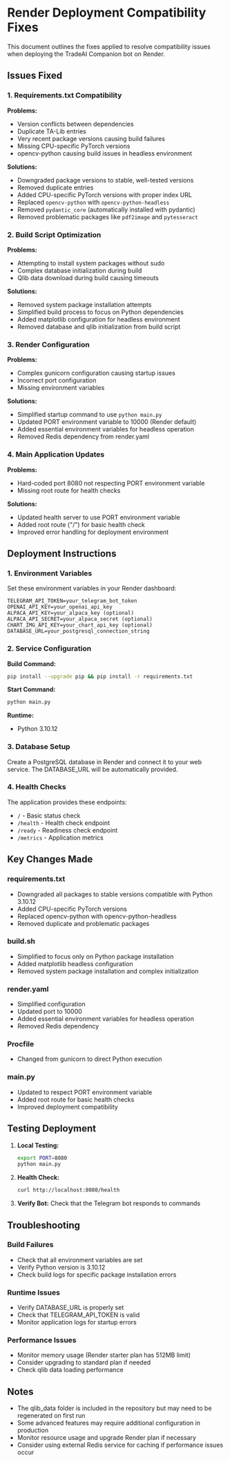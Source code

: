 # Render Deployment Compatibility Fixes

This document outlines the fixes applied to resolve compatibility issues when deploying the TradeAI Companion bot on Render.

## Issues Fixed

### 1. Requirements.txt Compatibility

**Problems:**
- Version conflicts between dependencies
- Duplicate TA-Lib entries
- Very recent package versions causing build failures
- Missing CPU-specific PyTorch versions
- opencv-python causing build issues in headless environment

**Solutions:**
- Downgraded package versions to stable, well-tested versions
- Removed duplicate entries
- Added CPU-specific PyTorch versions with proper index URL
- Replaced `opencv-python` with `opencv-python-headless`
- Removed `pydantic_core` (automatically installed with pydantic)
- Removed problematic packages like `pdf2image` and `pytesseract`

### 2. Build Script Optimization

**Problems:**
- Attempting to install system packages without sudo
- Complex database initialization during build
- Qlib data download during build causing timeouts

**Solutions:**
- Removed system package installation attempts
- Simplified build process to focus on Python dependencies
- Added matplotlib configuration for headless environment
- Removed database and qlib initialization from build script

### 3. Render Configuration

**Problems:**
- Complex gunicorn configuration causing startup issues
- Incorrect port configuration
- Missing environment variables

**Solutions:**
- Simplified startup command to use `python main.py`
- Updated PORT environment variable to 10000 (Render default)
- Added essential environment variables for headless operation
- Removed Redis dependency from render.yaml

### 4. Main Application Updates

**Problems:**
- Hard-coded port 8080 not respecting PORT environment variable
- Missing root route for health checks

**Solutions:**
- Updated health server to use PORT environment variable
- Added root route ("/") for basic health check
- Improved error handling for deployment environment

## Deployment Instructions

### 1. Environment Variables

Set these environment variables in your Render dashboard:

```
TELEGRAM_API_TOKEN=your_telegram_bot_token
OPENAI_API_KEY=your_openai_api_key
ALPACA_API_KEY=your_alpaca_key (optional)
ALPACA_API_SECRET=your_alpaca_secret (optional)
CHART_IMG_API_KEY=your_chart_api_key (optional)
DATABASE_URL=your_postgresql_connection_string
```

### 2. Service Configuration

**Build Command:**
```bash
pip install --upgrade pip && pip install -r requirements.txt
```

**Start Command:**
```bash
python main.py
```

**Runtime:**
- Python 3.10.12

### 3. Database Setup

Create a PostgreSQL database in Render and connect it to your web service. The DATABASE_URL will be automatically provided.

### 4. Health Checks

The application provides these endpoints:
- `/` - Basic status check
- `/health` - Health check endpoint
- `/ready` - Readiness check endpoint
- `/metrics` - Application metrics

## Key Changes Made

### requirements.txt
- Downgraded all packages to stable versions compatible with Python 3.10.12
- Added CPU-specific PyTorch versions
- Replaced opencv-python with opencv-python-headless
- Removed duplicate and problematic packages

### build.sh
- Simplified to focus only on Python package installation
- Added matplotlib headless configuration
- Removed system package installation and complex initialization

### render.yaml
- Simplified configuration
- Updated port to 10000
- Added essential environment variables for headless operation
- Removed Redis dependency

### Procfile
- Changed from gunicorn to direct Python execution

### main.py
- Updated to respect PORT environment variable
- Added root route for basic health checks
- Improved deployment compatibility

## Testing Deployment

1. **Local Testing:**
   ```bash
   export PORT=8080
   python main.py
   ```

2. **Health Check:**
   ```bash
   curl http://localhost:8080/health
   ```

3. **Verify Bot:**
   Check that the Telegram bot responds to commands

## Troubleshooting

### Build Failures
- Check that all environment variables are set
- Verify Python version is 3.10.12
- Check build logs for specific package installation errors

### Runtime Issues
- Verify DATABASE_URL is properly set
- Check that TELEGRAM_API_TOKEN is valid
- Monitor application logs for startup errors

### Performance Issues
- Monitor memory usage (Render starter plan has 512MB limit)
- Consider upgrading to standard plan if needed
- Check qlib data loading performance

## Notes

- The qlib_data folder is included in the repository but may need to be regenerated on first run
- Some advanced features may require additional configuration in production
- Monitor resource usage and upgrade Render plan if necessary
- Consider using external Redis service for caching if performance issues occur